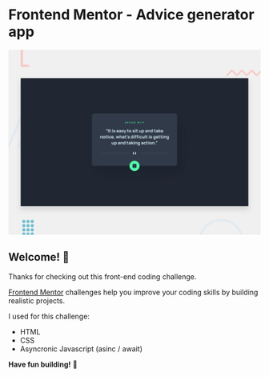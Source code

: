 # Frontend Mentor - Advice generator app

![Design preview for the Advice generator app coding challenge](./design/desktop-preview.jpg)

## Welcome! 👋

Thanks for checking out this front-end coding challenge.

[Frontend Mentor](https://www.frontendmentor.io) challenges help you improve your coding skills by building realistic projects.

I used for this challenge:

* HTML
* CSS
* Asyncronic Javascript (asinc / await)

**Have fun building!** 🚀
